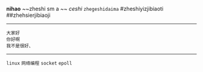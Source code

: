 **nihao**
~~zheshi sm a ~~
_ceshi_
`zhegeshidaima`
#zheshiyizjibiaoti
##zhehsierjibiaoji

---
    大家好
    你好啊
    我不是很好、
---
`linux` `网络编程` `socket` `epoll` 




